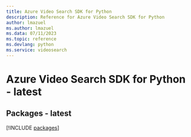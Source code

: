 ```yaml
---
title: Azure Video Search SDK for Python
description: Reference for Azure Video Search SDK for Python
author: lmazuel
ms.author: lmazuel
ms.data: 07/11/2023
ms.topic: reference
ms.devlang: python
ms.service: videosearch
---
```

# Azure Video Search SDK for Python - latest
## Packages - latest
[!INCLUDE [packages](video-search-index.md)]